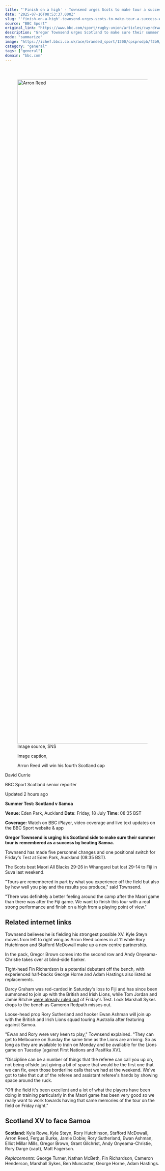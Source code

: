 ```yaml
---
title: "'Finish on a high' - Townsend urges Scots to make tour a success with Samoa win"
date: "2025-07-16T08:53:37.000Z"
slug: "'finish-on-a-high'-townsend-urges-scots-to-make-tour-a-success-with-samoa-win"
source: "BBC Sport"
original_link: "https://www.bbc.com/sport/rugby-union/articles/cwyrdrwwn47o"
description: "Gregor Townsend urges Scotland to make sure their summer tour is remembered as a success by beating Samoa."
mode: "summarize"
image: "https://ichef.bbci.co.uk/ace/branded_sport/1200/cpsprodpb/f2b9/live/50f6b140-6222-11f0-a40e-a1af2950b220.jpg"
category: "general"
tags: ["general"]
domain: "bbc.com"
---
```

<div id="readability-page-1" class="page"><div><main id="main-content" data-testid="main-content"><article id="urn-bbc-ares--article-cwyrdrwwn47o"><header data-component="headline-block"></header><div data-component="image-block"><figure><p><span><picture><source srcset="https://ichef.bbci.co.uk/ace/standard/240/cpsprodpb/26cf/live/81e1f8e0-6219-11f0-8aff-a9b297edee6c.jpg.webp 240w, https://ichef.bbci.co.uk/ace/standard/320/cpsprodpb/26cf/live/81e1f8e0-6219-11f0-8aff-a9b297edee6c.jpg.webp 320w, https://ichef.bbci.co.uk/ace/standard/480/cpsprodpb/26cf/live/81e1f8e0-6219-11f0-8aff-a9b297edee6c.jpg.webp 480w, https://ichef.bbci.co.uk/ace/standard/624/cpsprodpb/26cf/live/81e1f8e0-6219-11f0-8aff-a9b297edee6c.jpg.webp 624w, https://ichef.bbci.co.uk/ace/standard/800/cpsprodpb/26cf/live/81e1f8e0-6219-11f0-8aff-a9b297edee6c.jpg.webp 800w, https://ichef.bbci.co.uk/ace/standard/976/cpsprodpb/26cf/live/81e1f8e0-6219-11f0-8aff-a9b297edee6c.jpg.webp 976w" type="image/webp"><img alt="Arron Reed" src="https://ichef.bbci.co.uk/ace/standard/3840/cpsprodpb/26cf/live/81e1f8e0-6219-11f0-8aff-a9b297edee6c.jpg" srcset="https://ichef.bbci.co.uk/ace/standard/240/cpsprodpb/26cf/live/81e1f8e0-6219-11f0-8aff-a9b297edee6c.jpg 240w, https://ichef.bbci.co.uk/ace/standard/320/cpsprodpb/26cf/live/81e1f8e0-6219-11f0-8aff-a9b297edee6c.jpg 320w, https://ichef.bbci.co.uk/ace/standard/480/cpsprodpb/26cf/live/81e1f8e0-6219-11f0-8aff-a9b297edee6c.jpg 480w, https://ichef.bbci.co.uk/ace/standard/624/cpsprodpb/26cf/live/81e1f8e0-6219-11f0-8aff-a9b297edee6c.jpg 624w, https://ichef.bbci.co.uk/ace/standard/800/cpsprodpb/26cf/live/81e1f8e0-6219-11f0-8aff-a9b297edee6c.jpg 800w, https://ichef.bbci.co.uk/ace/standard/976/cpsprodpb/26cf/live/81e1f8e0-6219-11f0-8aff-a9b297edee6c.jpg 976w" width="3840" height="2159.6373526745238"></picture></span><span role="text"><span>Image source, </span>SNS</span></p><figcaption><span>Image caption, </span><p>Arron Reed will win his fourth Scotland cap</p></figcaption></figure></div><div data-component="byline-block"><p>David Currie</p><p>BBC Sport Scotland senior reporter</p></div><div data-component="metadata-block"><p><span><span><time data-testid="timestamp" datetime="2025-07-16T08:53:37.024Z">Updated 2 hours ago</time></span></span></p></div><div data-component="text-block"><p><b>Summer Test: Scotland v Samoa</b></p><p><b>Venue:</b> Eden Park, Auckland <b>Date:</b> Friday, 18 July <b>Time:</b> 08:35 BST</p><p><b>Coverage:</b> Watch on BBC iPlayer, video coverage and live text updates on the BBC Sport website &amp; app</p></div><div data-component="text-block"><p><b>Gregor Townsend is urging his Scotland side to make sure their summer tour is remembered as a success by beating Samoa.</b></p><p>Townsend has made five personnel changes and one positional switch for Friday's Test at Eden Park, Auckland (08:35 BST).</p><p>The Scots beat Maori All Blacks 29-26 in Whangarei but lost 29-14 to Fiji in Suva last weekend.</p><p>"Tours are remembered in part by what you experience off the field but also by how well you play and the results you produce," said Townsend.</p><p>"There was definitely a better feeling around the camp after the Maori game than there was after the Fiji game. We want to finish this tour with a real strong performance and finish on a high from a playing point of view."</p></div><section data-component="links-block"><p><h2 type="normal">Related internet links</h2></p></section><div data-component="text-block"><p>Townsend believes he is fielding his strongest possible XV. Kyle Steyn moves from left to right wing as Arron Reed comes in at 11 while Rory Hutchinson and Stafford McDowall make up a new centre partnership.</p><p>In the pack, Gregor Brown comes into the second row and Andy Onyeama-Christie takes over at blind-side flanker.</p><p>Tight-head Fin Richardson is a potential debutant off the bench, with experienced half-backs George Horne and Adam Hastings also listed as replacements.</p><p>Darcy Graham was red-carded in Saturday's loss to Fiji and has since been summoned to join up with the British and Irish Lions, while Tom Jordan and Jamie Ritchie <a href="https://www.bbc.com/sport/rugby-union/articles/c20r21n2p36o">were already ruled out</a> of Friday's Test. Lock Marshall Sykes drops to the bench as Cameron Redpath misses out.</p><p>Loose-head prop Rory Sutherland and hooker Ewan Ashman will join up with the British and Irish Lions squad touring Australia after featuring against Samoa.</p><p>"Ewan and Rory were very keen to play," Townsend explained. "They can get to Melbourne on Sunday the same time as the Lions are arriving. So as long as they are available to train on Monday and be available for the Lions game on Tuesday [against First Nations and Pasifika XV].</p><p>"Discipline can be a number of things that the referee can call you up on, not being offside just giving a bit of space that would be the first one that we can fix, even those borderline calls that we had at the weekend. We've got to take that out of the referee and assistant referee's hands by showing space around the ruck.</p><p>"Off the field it's been excellent and a lot of what the players have been doing in training particularly in the Maori game has been very good so we really want to work towards having that same memories of the tour on the field on Friday night."</p></div><p data-component="subheadline-block"><h2 id="Scotland-XV-to-face-Samoa" tabindex="-1"><span role="text">Scotland XV to face Samoa</span></h2></p><div data-component="text-block"><p><b>Scotland:</b> Kyle Rowe, Kyle Steyn, Rory Hutchinson, Stafford McDowall, Arron Reed, Fergus Burke, Jamie Dobie; Rory Sutherland, Ewan Ashman, Elliot Millar Mills, Gregor Brown, Grant Gilchrist, Andy Onyeama-Christie, Rory Darge (capt), Matt Fagerson.</p><p><i>Replacements:</i> George Turner, Nathan McBeth, Fin Richardson, Cameron Henderson, Marshall Sykes, Ben Muncaster, George Horne, Adam Hastings.</p></div></article></main></div></div>